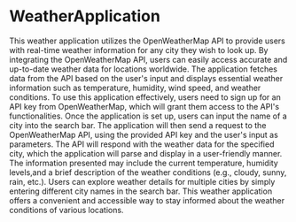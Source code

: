 # WeatherApplication
This weather application utilizes the OpenWeatherMap API to provide users with real-time weather information for any city they wish to look up. By integrating the OpenWeatherMap API, users can easily access accurate and up-to-date weather data for locations worldwide. The application fetches data from the API based on the user's input and displays essential weather information such as temperature, humidity, wind speed, and weather conditions. To use this application effectively, users need to sign up for an API key from OpenWeatherMap, which will grant them access to the API's functionalities.
Once the application is set up, users can input the name of a city into the search bar. The application will then send a request to the OpenWeatherMap API, using the provided API key and the user's input as parameters. The API will respond with the weather data for the specified city, which the application will parse and display in a user-friendly manner. The information presented may include the current temperature, humidity levels,and a brief description of the weather conditions (e.g., cloudy, sunny, rain, etc.). Users can explore weather details for multiple cities by simply entering different city names in the search bar. This weather application offers a convenient and accessible way to stay informed about the weather conditions of various locations.







